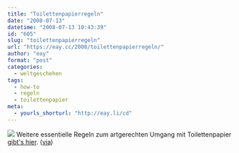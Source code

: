 ```yaml
---
title: "Toilettenpapierregeln"
date: "2008-07-13"
datetime: "2008-07-13 10:43:39"
id: "605"
slug: "toilettenpapierregeln"
url: "https://eay.cc/2008/toilettenpapierregeln/"
author: "eay"
format: "post"
categories:
  - weltgeschehen
tags:
  - how-to
  - regeln
  - toilettenpapier
meta:
  - yourls_shorturl: "http://eay.li/cd"
---
```


![](/uploads/2008/toilettenpapier.gif) Weitere essentielle Regeln zum artgerechten Umgang mit Toilettenpapier [gibt's hier](http://www.popgive.com/2008/07/over-is-right-under-is-wrong.html). ([via](http://couchblogger.tumblr.com/post/41635987/achtung-sehr-wichtig-kirstenbecken))
